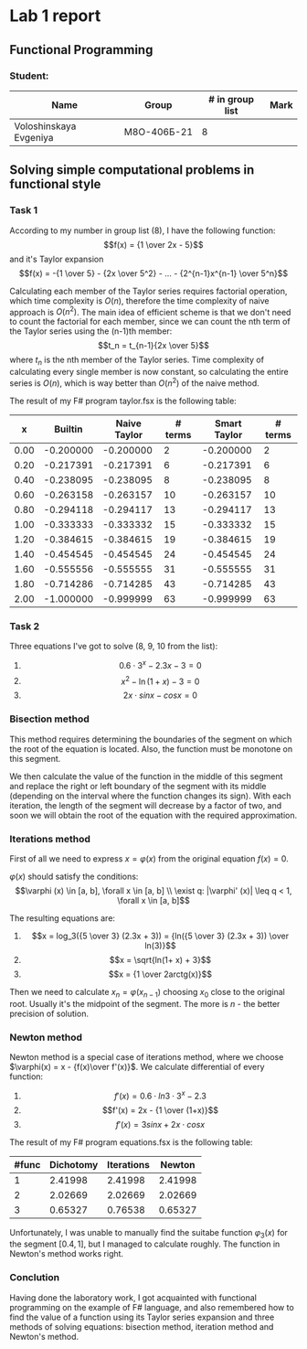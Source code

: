 # Lab 1 report

## Functional Programming

### Student: 
|Name        |Group      | # in group list |Mark|
|------------|-----------|-----------------|----|
|Voloshinskaya Evgeniya|М8О-406Б-21| 8              |    |

## Solving simple computational problems in functional style

### Task 1

According to my number in group list (8), I have the following function:
$$f(x) = {1 \over 2x - 5}$$
and it's Taylor expansion
$$f(x) = -{1 \over 5} - {2x \over 5^2} - … - {2^{n-1}x^{n-1} \over 5^n}$$


Calculating each member of the Taylor series requires factorial operation, which 
time complexity is $O(n)$, therefore the time complexity of naive approach is 
$O(n^2)$. The main idea of efficient scheme is that we don't need to count the
factorial for each member, since we can count the nth term of the Taylor 
series using the (n-1)th member:
$$t_n = t_{n-1}{2x \over 5}$$
where $t_n$ is the nth member of the Taylor series. Time complexity of calculating 
every single member is now constant, so calculating the entire series is 
$O(n)$, which is way better than $O(n^2)$ of the naive method. 


The result of my F# program taylor.fsx
is the following table:

|   x   |  Builtin  |     Naive Taylor     | # terms |     Smart Taylor    | # terms |
|-------|-----------|----------------------|---------|---------------------|---------|
|   0.00|  -0.200000|             -0.200000|        2|            -0.200000|        2|
|   0.20|  -0.217391|             -0.217391|        6|            -0.217391|        6|
|   0.40|  -0.238095|             -0.238095|        8|            -0.238095|        8|
|   0.60|  -0.263158|             -0.263157|       10|            -0.263157|       10|
|   0.80|  -0.294118|             -0.294117|       13|            -0.294117|       13|
|   1.00|  -0.333333|             -0.333332|       15|            -0.333332|       15|
|   1.20|  -0.384615|             -0.384615|       19|            -0.384615|       19|
|   1.40|  -0.454545|             -0.454545|       24|            -0.454545|       24|
|   1.60|  -0.555556|             -0.555555|       31|            -0.555555|       31|
|   1.80|  -0.714286|             -0.714285|       43|            -0.714285|       43|
|   2.00|  -1.000000|             -0.999999|       63|            -0.999999|       63|

### Task 2

Three equations I've got to solve (8, 9, 10 from the list):
1. $$0.6\cdot3^x - 2.3x - 3 = 0$$
2. $$x^2 - \ln(1+x)-3 = 0$$
3. $$2x\cdot sinx - cosx = 0$$

### Bisection method

This method requires determining the boundaries of the segment on which the root
of the equation is located. Also, the function must be monotone on this segment.

We then calculate the value of the function in the middle of this segment and
replace the right or left boundary of the segment with its middle (depending on
the interval where the function changes its sign). With each iteration, the length
of the segment will decrease by a factor of two, and soon we will obtain the root
of the equation with the required approximation.

### Iterations method

First of all we need to express $x = \varphi (x)$ from the original equation 
$f(x) = 0$.

$\varphi (x)$ should satisfy the conditions:
$$\varphi (x) \in [a, b], \forall x \in [a, b] \\
\exist q: |\varphi' (x)| \leq q < 1, \forall x \in [a, b]$$


The resulting equations are:
1. $$x = log_3({5 \over 3} (2.3x + 3)) = {ln({5 \over 3} (2.3x + 3)) \over ln(3)}$$
2. $$x = \sqrt{ln(1+ x) + 3}$$
3. $$x = {1 \over 2arctg(x)}$$

Then we need to calculate $x_n = \varphi(x_{n - 1})$ choosing $x_0$ close 
to the original root. Usually it's the midpoint of the segment.
The more is $n$ - the better precision of solution.

### Newton method

Newton method is a special case of iterations method, where we choose 
$\varphi(x) = x - {f(x)\over f'(x)}$. We calculate differential of 
every function:
1. $$f'(x) =  0.6\cdot ln3\cdot 3^x - 2.3$$
2. $$f'(x) = 2x - {1 \over (1+x)}$$
3. $$f'(x) = 3sin x + 2x\cdot cosx$$

The result of my F# program equations.fsx
is the following table:

| #func | Dichotomy | Iterations |  Newton   |
|-------|-----------|------------|-----------|
|   1   |   2.41998 |    2.41998 |   2.41998 |
|   2   |   2.02669 |    2.02669 |   2.02669 |
|   3   |   0.65327 |    0.76538 |   0.65327 |

Unfortunately, I was unable to manually find the suitabe function $\varphi_3 (x)$ for the segment $[0.4, 1]$, but I managed to calculate roughly. The function in Newton's method works right.

### Conclution

Having done the laboratory work, I got acquainted with functional programming
on the example of F# language, and also remembered how to find the value of a
function using its Taylor series expansion and three methods of solving equations:
bisection method, iteration method and Newton's method.

